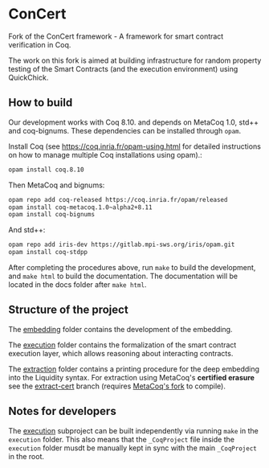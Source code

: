 # ConCert

Fork of the ConCert framework - A framework for smart contract verification in Coq.

The work on this fork is aimed at building infrastructure for random property testing of the Smart Contracts (and the execution environment) using QuickChick.

## How to build


Our development works with Coq 8.10. and depends on MetaCoq 1.0,
std++ and coq-bignums. These dependencies can be installed through `opam`.

Install Coq (see https://coq.inria.fr/opam-using.html for detailed instructions on how to manage
multiple Coq installations using opam).:

```bash
opam install coq.8.10
```

Then MetaCoq and bignums:

```bash
opam repo add coq-released https://coq.inria.fr/opam/released
opam install coq-metacoq.1.0~alpha2+8.11
opam install coq-bignums
```
And std++:

```bash
opam repo add iris-dev https://gitlab.mpi-sws.org/iris/opam.git
opam install coq-stdpp
```

After completing the procedures above, run `make` to build the development, and
`make html` to build the documentation. The documentation will be located in the
docs folder after `make html`.

## Structure of the project

The [embedding](embedding/) folder contains the development of the embedding.

The [execution](execution/) folder contains the formalization of the smart
contract execution layer, which allows reasoning about interacting contracts.

The [extraction](extraction/) folder contains a printing procedure for the deep embedding into the Liquidity syntax. For extraction using MetaCoq's **certified erasure** see the [extract-cert](https://github.com/AU-COBRA/ConCert/tree/extract-cert) branch (requires [MetaCoq's fork](https://github.com/annenkov/template-coq/tree/coq-8.11-erase-annotated) to compile).


## Notes for developers

The [execution](execution/) subproject can be built independently via running `make` in the `execution` folder. This also means that the `_CoqProject` file inside the `execution` folder musdt be manually kept in sync with the main `_CoqProject` in the root.
